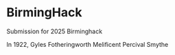 # BirmingHack
Submission for 2025 Birminghack

In 1922, Gyles Fotheringworth Melificent Percival Smythe